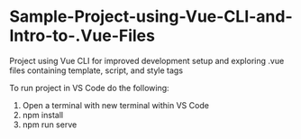 # Sample-Project-using-Vue-CLI-and-Intro-to-.Vue-Files
Project using Vue CLI for improved development setup and exploring .vue files containing template, script, and style tags

To run project in VS Code do the following:
1. Open a terminal with new terminal within VS Code
2. npm install
3. npm run serve

